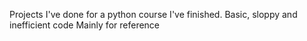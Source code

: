 Projects I've done for a python course I've finished.
Basic, sloppy and inefficient code
Mainly for reference
